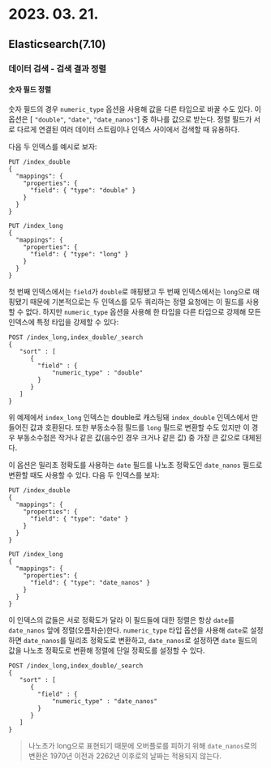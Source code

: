 # 2023. 03. 21.

## Elasticsearch(7.10)

### 데이터 검색 - 검색 결과 정렬

#### 숫자 필드 정렬

숫자 필드의 경우 `numeric_type` 옵션을 사용해 값을 다른 타입으로 바꿀 수도 있다. 이 옵션은 [ `"double"`, `"date"`, `"date_nanos"`] 중 하나를 값으로 받는다. 정렬 필드가 서로 다르게 연결된 여러 데이터 스트림이나 인덱스 사이에서 검색할 때 유용하다.

다음 두 인덱스를 예시로 보자:

```http
PUT /index_double
{
  "mappings": {
    "properties": {
      "field": { "type": "double" }
    }
  }
}
```

```http
PUT /index_long
{
  "mappings": {
    "properties": {
      "field": { "type": "long" }
    }
  }
}
```

첫 번째 인덱스에서는 `field`가 `double`로 매핑됐고 두 번째 인덱스에서는 `long`으로 매핑됐기 때문에 기본적으로는 두 인덱스를 모두 쿼리하는 정렬 요청에는 이 필드를 사용할 수 없다. 하지만 `numeric_type` 옵션을 사용해 한 타입을 다른 타입으로 강제해 모든 인덱스에 특정 타입을 강제할 수 있다:

```http
POST /index_long,index_double/_search
{
   "sort" : [
      {
        "field" : {
            "numeric_type" : "double"
        }
      }
   ]
}
```

위 예제에서 `index_long` 인덱스는 double로 캐스팅돼 `index_double` 인덱스에서 만들어진 값과 호환된다. 또한 부동소수점 필드를 `long` 필드로 변환할 수도 있지만 이 경우 부동소수점은 작거나 같은 값(음수인 경우 크거나 같은 값) 중 가장 큰 값으로 대체된다.

이 옵션은 밀리초 정확도를 사용하는 `date` 필드를 나노초 정확도인 `date_nanos` 필드로 변환할 때도 사용할 수 있다. 다음 두 인덱스를 보자:

```http
PUT /index_double
{
  "mappings": {
    "properties": {
      "field": { "type": "date" }
    }
  }
}
```

```http
PUT /index_long
{
  "mappings": {
    "properties": {
      "field": { "type": "date_nanos" }
    }
  }
}
```

이 인덱스의 값들은 서로 정확도가 달라 이 필드들에 대한 정렬은 항상 `date`를 `date_nanos` 앞에 정렬(오름차순)한다. `numeric_type` 타입 옵션을 사용해 `date`로 설정하면 `date_nanos`를 밀리초 정확도로 변환하고, `date_nanos`로 설정하면  `date` 필드의 값을 나노초 정확도로 변환해 정렬에 단일 정확도를 설정할 수 있다.

```http
POST /index_long,index_double/_search
{
   "sort" : [
      {
        "field" : {
            "numeric_type" : "date_nanos"
        }
      }
   ]
}
```

> 나노초가 long으로 표현되기 때문에 오버플로를 피하기 위해 `date_nanos`로의 변환은 1970년 이전과 2262년 이후로의 날짜는 적용되지 않는다.



